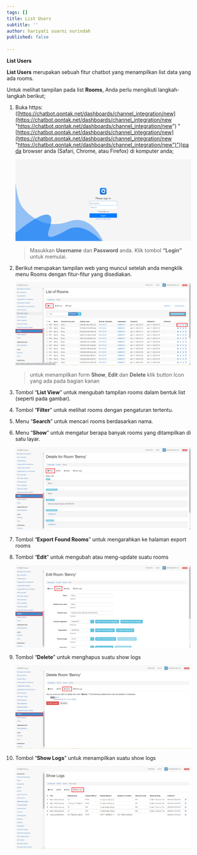 ```yaml
---
tags: []
title: List Users
subtitle: ''
author: hariyati suarni nurindah
published: false

---
```

**List Users**

**List Users** merupakan sebuah fitur chatbot yang menampilkan list data yang ada rooms.

Untuk melihat tampilan pada list **Rooms**, Anda perlu mengikuti langkah-langkah berikut;

 1. Buka https: ([https://chatbot.qontak.net/dashboards/channel_integration/new](https://chatbot.qontak.net/dashboards/channel_integration/new "https://chatbot.qontak.net/dashboards/channel_integration/new") "[https://chatbot.qontak.net/dashboards/channel_integration/new](https://chatbot.qontak.net/dashboards/channel_integration/new "https://chatbot.qontak.net/dashboards/channel_integration/new")"))pada browser anda (Safari, Chrome, atau Firefox) di komputer anda;

    ![](/uploads/channell.PNG)

    > Masukkan **Username** dan **Password** anda. Klik tombol **“Login”** untuk memulai.
 2. Berikut merupakan tampilan web yang muncul setelah anda mengklik menu Rooms dengan fitur-fitur yang disediakan.

    ![](/uploads/rooms1.PNG)

    > untuk menampilkan form **Show**, **Edit** dan **Delete** klik button Icon yang ada pada bagian kanan
 3. Tombol “**List View**” untuk mengubah tampilan rooms dalam bentuk list (seperti pada gambar).
 4. Tombol “**Filter**” untuk melihat rooms  dengan pengaturan tertentu.
 5. Menu “**Search**” untuk mencari rooms  berdasarkan nama.
 6. Menu “**Show**” untuk mengatur berapa banyak rooms  yang ditampilkan di satu layar.

    ![](/uploads/rooms2-2.PNG)
 7. Tombol “**Export Found Rooms**” untuk mengarahkan ke halaman export rooms
 8. Tombol “**Edit**” untuk mengubah atau meng-update suatu rooms

    ![](/uploads/rooms3.PNG)
 9. Tombol “**Delete**” untuk menghapus suatu show logs

    ![](/uploads/rooms4.PNG)
10. Tombol “**Show Logs**” untuk menampilkan suatu show logs

    ![](/uploads/rooms5.PNG)